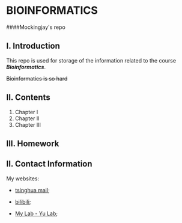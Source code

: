 BIOINFORMATICS
======
####Mockingjay's repo

I. Introduction
-----
This repo is used for storage of the information related to the course ***Bioinformatics***.

~~Bioinformatics is so hard~~



II. Contents
-----
1. Chapter I
1. Chapter II
1. Chapter III



III. Homework
-----


II. Contact Information
-----

My websites:

+ [tsinghua mail](yanwh18@mails.tsinghua.edu.cn);

+ [bilibili](https://space.bilibili.com/21561705);

+ [My Lab - Yu Lab](https://liyu-lab-tsinghua.github.io/members/);





